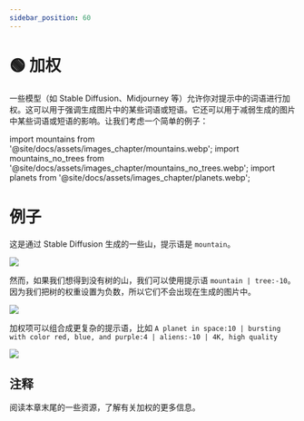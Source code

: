 ```yaml
---
sidebar_position: 60
---
```


# 🟢 加权

一些模型（如 Stable Diffusion、Midjourney 等）允许你对提示中的词语进行加权。这可以用于强调生成图片中的某些词语或短语。它还可以用于减弱生成的图片中某些词语或短语的影响。让我们考虑一个简单的例子：

import mountains from '@site/docs/assets/images_chapter/mountains.webp';
import mountains_no_trees from '@site/docs/assets/images_chapter/mountains_no_trees.webp';
import planets from '@site/docs/assets/images_chapter/planets.webp';

# 例子

这是通过 Stable Diffusion 生成的一些山，提示语是 `mountain`。

<div style={{textAlign: 'center'}}>
  <img src={mountains} style={{width: "350px"}} />
</div>

然而，如果我们想得到没有树的山，我们可以使用提示语 `mountain | tree:-10`。因为我们把树的权重设置为负数，所以它们不会出现在生成的图片中。

<div style={{textAlign: 'center'}}>
  <img src={mountains_no_trees} style={{width: "350px"}} />
</div>

加权项可以组合成更复杂的提示语，比如 
`A planet in space:10 | bursting with color red, blue, and purple:4 | aliens:-10 | 4K, high quality`

<div style={{textAlign: 'center'}}>
  <img src={planets} style={{width: "350px"}} />
</div>

## 注释

阅读本章末尾的一些资源，了解有关加权的更多信息。
